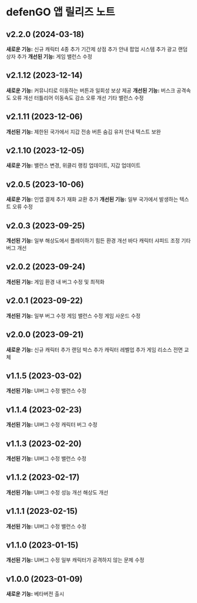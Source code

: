 # defenGO 앱 릴리즈 노트

## v2.2.0 (2024-03-18)
**새로운 기능:**
신규 캐릭터 4종 추가
기간제 상점 추가
안내 팝업 시스템 추가
광고 랜덤 상자 추가
**개선된 기능:**
게임 밸런스 수정

## v2.1.12 (2023-12-14)
**새로운 기능:**
커뮤니티로 이동하는 버튼과 일회성 보상 제공
**개선된 기능:**
버스크 공격속도 오류 개선
터틀리어 이동속도 감소 오류 개선
기타 밸런스 수정

## v2.1.11 (2023-12-06)
**개선된 기능:**
제한된 국가에서 지갑 전송 버튼 숨김
유저 안내 텍스트 보완

## v2.1.10 (2023-12-05)
**새로운 기능:**
밸런스 변경,
위클리 랭킹 업데이트,
지갑 업데이트

## v2.0.5 (2023-10-06)
**새로운 기능:**
인앱 결제 추가
재화 교환 추가
**개선된 기능:**
일부 국가에서 발생하는 텍스트 오류 수정

## v2.0.3 (2023-09-25)
**개선된 기능:**
일부 해상도에서 플레이하기 힘든 환경 개선
바다 캐릭터 샤피드 조정
기타 버그 개선

## v2.0.2 (2023-09-24)
**개선된 기능:**
게임 환경 내 버그 수정 및 최적화

## v2.0.1 (2023-09-22)
**개선된 기능:**
일부 버그 수정
게임 밸런스 수정
게임 사운드 수정

## v2.0.0 (2023-09-21)
**새로운 기능:**
신규 캐릭터 추가
랜덤 박스 추가
캐릭터 레벨업 추가
게임 리소스 전면 교체

## v1.1.5 (2023-03-02)
**개선된 기능:**
UI버그 수정
밸런스 수정

## v1.1.4 (2023-02-23)
**개선된 기능:**
UI버그 수정
캐릭터 버그 수정

## v1.1.3 (2023-02-20)
**개선된 기능:**
UI버그 수정
밸런스 수정

## v1.1.2 (2023-02-17)
**개선된 기능:**
UI버그 수정
성능 개선
해상도 개선

## v1.1.1 (2023-02-15)
**개선된 기능:**
UI버그 수정
밸런스 수정

## v1.1.0 (2023-01-15)
**개선된 기능:**
UI버그 수정
일부 캐릭터가 공격하지 않는 문제 수정

## v1.0.0 (2023-01-09)
**새로운 기능:**
베타버전 출시
